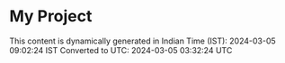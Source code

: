 # My Project

This content is dynamically generated in Indian Time (IST): 2024-03-05 09:02:24 IST
Converted to UTC: 2024-03-05 03:32:24 UTC
